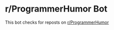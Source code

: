 # r/ProgrammerHumor Bot

This bot checks for reposts on [r/ProgrammerHumor](https://reddit.com/r/ProgrammerHumor)
